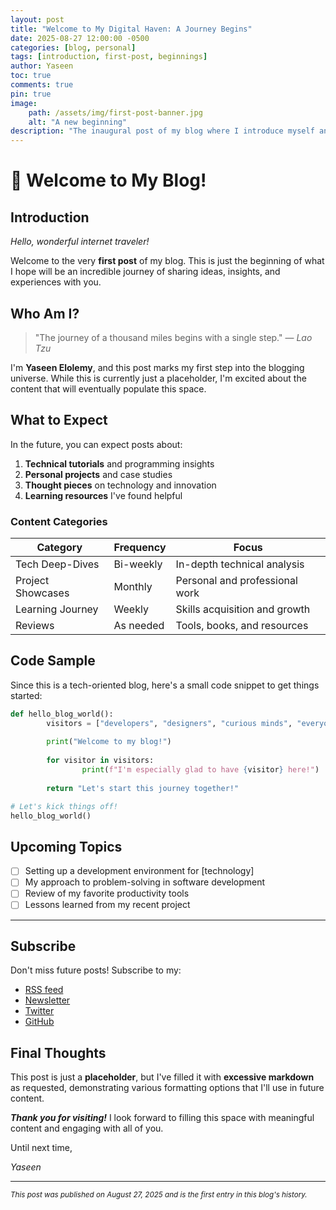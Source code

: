 ```yaml
---
layout: post
title: "Welcome to My Digital Haven: A Journey Begins"
date: 2025-08-27 12:00:00 -0500
categories: [blog, personal]
tags: [introduction, first-post, beginnings]
author: Yaseen
toc: true
comments: true
pin: true
image:
    path: /assets/img/first-post-banner.jpg
    alt: "A new beginning"
description: "The inaugural post of my blog where I introduce myself and outline what readers can expect from my future content."
---
```


# 🎉 Welcome to My Blog!

## Introduction

*Hello, wonderful internet traveler!* 

Welcome to the very **first post** of my blog. This is just the beginning of what I hope will be an incredible journey of sharing ideas, insights, and experiences with you.

## Who Am I?

> "The journey of a thousand miles begins with a single step." — *Lao Tzu*

I'm **Yaseen Elolemy**, and this post marks my first step into the blogging universe. While this is currently just a placeholder, I'm excited about the content that will eventually populate this space.

## What to Expect

In the future, you can expect posts about:

1. **Technical tutorials** and programming insights
2. **Personal projects** and case studies
3. **Thought pieces** on technology and innovation
4. **Learning resources** I've found helpful

### Content Categories

| Category | Frequency | Focus |
|----------|-----------|-------|
| Tech Deep-Dives | Bi-weekly | In-depth technical analysis |
| Project Showcases | Monthly | Personal and professional work |
| Learning Journey | Weekly | Skills acquisition and growth |
| Reviews | As needed | Tools, books, and resources |

## Code Sample

Since this is a tech-oriented blog, here's a small code snippet to get things started:

```python
def hello_blog_world():
        visitors = ["developers", "designers", "curious minds", "everyone"]
        
        print("Welcome to my blog!")
        
        for visitor in visitors:
                print(f"I'm especially glad to have {visitor} here!")
                
        return "Let's start this journey together!"

# Let's kick things off!
hello_blog_world()
```

## Upcoming Topics

- [ ] Setting up a development environment for [technology]
- [ ] My approach to problem-solving in software development
- [ ] Review of my favorite productivity tools
- [ ] Lessons learned from my recent project

---

## Subscribe

Don't miss future posts! Subscribe to my:
- [RSS feed](#)
- [Newsletter](#)
- [Twitter](#)
- [GitHub](#)

## Final Thoughts

This post is just a **placeholder**, but I've filled it with **excessive markdown** as requested, demonstrating various formatting options that I'll use in future content.

***Thank you for visiting!*** I look forward to filling this space with meaningful content and engaging with all of you.

Until next time,

*Yaseen*

---

<small>*This post was published on August 27, 2025 and is the first entry in this blog's history.*</small>
